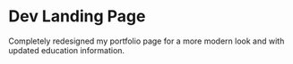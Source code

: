 # Dev Landing Page

Completely redesigned my portfolio page for a more modern look and with updated education information.

